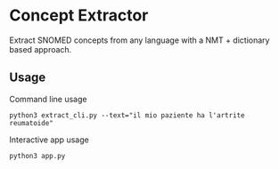 # Concept Extractor

Extract SNOMED concepts from any language with a NMT + dictionary based approach.

## Usage

Command line usage

```
python3 extract_cli.py --text="il mio paziente ha l'artrite reumatoide"
```

Interactive app usage

```
python3 app.py
```
